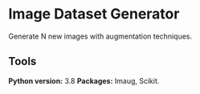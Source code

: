 # Image Dataset Generator

Generate N new images with augmentation techniques.

## Tools
**Python version:** 3.8
**Packages:** Imaug, Scikit.
